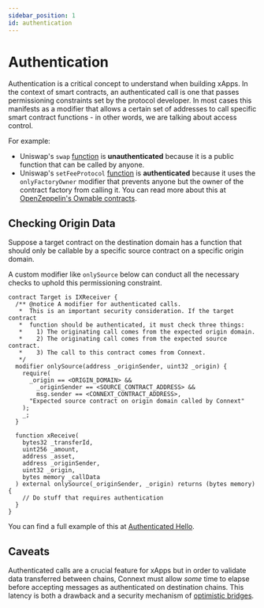 ```yaml
---
sidebar_position: 1
id: authentication
---
```


# Authentication

Authentication is a critical concept to understand when building xApps. In the context of smart contracts, an authenticated call is one that passes permissioning constraints set by the protocol developer. In most cases this manifests as a modifier that allows a certain set of addresses to call specific smart contract functions - in other words, we are talking about access control.

For example:
- Uniswap's `swap` [function](https://docs.uniswap.org/protocol/reference/core/UniswapV3Pool#swap) is **unauthenticated** because it is a public function that can be called by anyone.
- Uniswap's `setFeeProtocol` [function](https://docs.uniswap.org/protocol/reference/core/UniswapV3Pool#setfeeprotocol) is **authenticated** because it uses the `onlyFactoryOwner` modifier that prevents anyone but the owner of the contract factory from calling it. You can read more about this at [OpenZeppelin's Ownable contracts](https://docs.openzeppelin.com/contracts/2.x/api/ownership).

## Checking Origin Data

Suppose a target contract on the destination domain has a function that should only be callable by a specific source contract on a specific origin domain.

A custom modifier like `onlySource` below can conduct all the necessary checks to uphold this permissioning constraint.

```solidity
contract Target is IXReceiver {
  /** @notice A modifier for authenticated calls.
   *  This is an important security consideration. If the target contract
   *  function should be authenticated, it must check three things:
   *    1) The originating call comes from the expected origin domain.
   *    2) The originating call comes from the expected source contract.
   *    3) The call to this contract comes from Connext.
   */
  modifier onlySource(address _originSender, uint32 _origin) {
    require(
      _origin == <ORIGIN_DOMAIN> &&
        _originSender == <SOURCE_CONTRACT_ADDRESS> &&
        msg.sender == <CONNEXT_CONTRACT_ADDRESS>,
      "Expected source contract on origin domain called by Connext"
    );
    _;
  }

  function xReceive(
    bytes32 _transferId,
    uint256 _amount,
    address _asset,
    address _originSender,
    uint32 _origin,
    bytes memory _callData
  ) external onlySource(_originSender, _origin) returns (bytes memory) {
    // Do stuff that requires authentication
  }
}
```

You can find a full example of this at [Authenticated Hello](../examples/authenticated-hello).

## Caveats

Authenticated calls are a crucial feature for xApps but in order to validate data transferred between chains, Connext must allow *some* time to elapse before accepting messages as authenticated on destination chains. This latency is both a drawback and a security mechanism of [optimistic bridges](../../core-concepts/background#optimistic-bridges). 